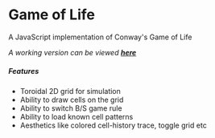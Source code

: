 Game of Life
============

A JavaScript implementation of Conway's Game of Life

*A working version can be viewed [**here**](http://eternalthinker.github.io/gameoflife)*

##### Features
* Toroidal 2D grid for simulation
* Ability to draw cells on the grid
* Ability to switch B/S game rule
* Ability to load known cell patterns
* Aesthetics like colored cell-history trace, toggle grid etc

